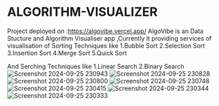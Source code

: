 # ALGORITHM-VISUALIZER
Project deployed on :https://algovibe.vercel.app/
AlgoVibe is an Data Stucture and Algorithm Visualiser app ,Currently it providing services of visualisation of Sorting Techniques like 
1.Bubble Sort
2.Selection Sort
3.Insertion Sort
4.Merge Sort
5.Quick Sort

And Serching Techniques like 
1.Linear Search
2.Binary Search
 ![Screenshot 2024-09-25 230943](https://github.com/user-attachments/assets/e0010872-7aac-4abc-a23d-ea08c9f0276d)
![Screenshot 2024-09-25 230828](https://github.com/user-attachments/assets/cea5b02b-9112-41d3-999a-73cb8cad81e1)
![Screenshot 2024-09-25 230800](https://github.com/user-attachments/assets/de5de0c5-3de1-4973-b5b9-f12ab64b1924)
![Screenshot 2024-09-25 230748](https://github.com/user-attachments/assets/2f32c38a-ad3f-40eb-afb7-68c739b00d4c)
![Screenshot 2024-09-25 230415](https://github.com/user-attachments/assets/d8313712-1043-4c08-91bc-c37ab57cdec3)
![Screenshot 2024-09-25 230344](https://github.com/user-attachments/assets/eb01e3cb-f9f8-40e8-8678-0487289c42ab)
![Screenshot 2024-09-25 230333](https://github.com/user-attachments/assets/0ff2befe-0286-4b32-a26f-d3e3f8b6f69b)



